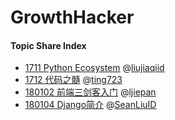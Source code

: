 # GrowthHacker#### Topic Share Index- [1711 Python Ecosystem](https://www.processon.com/view/link/5a2664b5e4b006e5e9d3b2c2) @[liujiaqiid](https://github.com/liujiaqiid)- [1712 代码之髓](https://www.processon.com/view/link/5a406691e4b0daa64fe47d45) @[ting723](https://github.com/ting723)- [180102 前端三剑客入门](topic_share/180102_web_intro_@ljiepan/README.md) @[ljiepan](https://github.com/ljiepan)- [180104 Django简介](topic_share/180104_django_intro_@SeanLiuID/README.md) @[SeanLiuID](https://github.com/SeanLiuID)